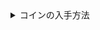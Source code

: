 <details>
<summary>コインの入手方法</summary>
１.物品との交換<br>
　　野菜や果物などの特産品やもう使わなくなった品物と交換することができます<br>
　　※　獲得できるコインの数は持ち込んでいただいた品物により変化します<br>

２.依頼の達成<br>
　　クライアントの依頼を達成することでコインを獲得することができます<br>
　　※　獲得できるコインの数は達成した依頼によって変化します<br>

３.現金との交換<br>
　　現金をPiTコインに交換することもできます<br>
　　※　PiTコインを現金に変えることはできません
</details>

